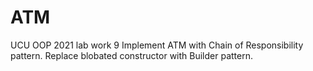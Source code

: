 # ATM
UCU OOP 2021 lab work 9
Implement ATM with Chain of Responsibility pattern.
Replace blobated constructor with Builder pattern.